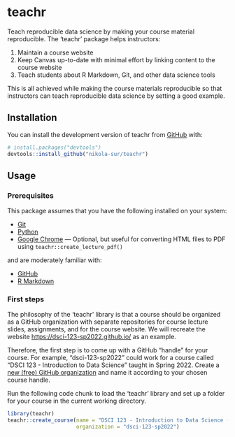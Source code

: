 
<!-- README.md is generated from README.Rmd. Please edit that file -->

# teachr

<!-- badges: start -->
<!-- badges: end -->

Teach reproducible data science by making your course material
reproducible. The ‘teachr’ package helps instructors:

1.  Maintain a course website
2.  Keep Canvas up-to-date with minimal effort by linking content to the
    course website
3.  Teach students about R Markdown, Git, and other data science tools

This is all achieved while making the course materials reproducible so
that instructors can teach reproducible data science by setting a good
example.

## Installation

You can install the development version of teachr from
[GitHub](https://github.com/) with:

``` r
# install.packages("devtools")
devtools::install_github("nikola-sur/teachr")
```

## Usage

### Prerequisites

This package assumes that you have the following installed on your
system:

-   [Git](https://git-scm.com/downloads)
-   [Python](https://www.python.org/)
-   [Google Chrome](https://www.google.com/intl/en_ca/chrome/) —
    Optional, but useful for converting HTML files to PDF using
    `teachr::create_lecture_pdf()`

and are moderately familiar with:

-   [GitHub](https://github.com/)
-   [R Markdown](https://rmarkdown.rstudio.com/)

### First steps

The philosophy of the ‘teachr’ library is that a course should be
organized as a GitHub organization with separate repositories for course
lecture slides, assignments, and for the course website. We will
recreate the website <https://dsci-123-sp2022.github.io/> as an example.

Therefore, the first step is to come up with a GitHub “handle” for your
course. For example, “dsci-123-sp2022” could work for a course called
“DSCI 123 - Introduction to Data Science” taught in Spring 2022. Create
a [new (free) GitHub
organization](https://github.com/account/organizations/new?coupon=&plan=team_free)
and name it according to your chosen course handle.

Run the following code chunk to load the ‘teachr’ library and set up a
folder for your course in the current working directory.

``` r
library(teachr)
teachr::create_course(name = "DSCI 123 - Introduction to Data Science (Spring 2022)",
                      organization = "dsci-123-sp2022")
```
